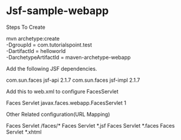 # Jsf-sample-webapp

Steps To Create

mvn archetype:create  
-DgroupId = com.tutorialspoint.test  
-DartifactId = helloworld  
-DarchetypeArtifactId = maven-archetype-webapp



Add the following JSF dependencies.

<dependencies>
   <dependency>
      <groupId>com.sun.faces</groupId>
      <artifactId>jsf-api</artifactId>
      <version>2.1.7</version>
   </dependency>
    
   <dependency>
      <groupId>com.sun.faces</groupId>
      <artifactId>jsf-impl</artifactId>
      <version>2.1.7</version>
   </dependency>    
</dependencies> 


Add this to web.xml to configure FacesServlet

<servlet>
      <servlet-name>Faces Servlet</servlet-name>
      <servlet-class>javax.faces.webapp.FacesServlet</servlet-class>
      <load-on-startup>1</load-on-startup>
   </servlet>

Other Related configuration(URL Mapping)

<servlet-mapping>
      <servlet-name>Faces Servlet</servlet-name>
      <url-pattern>/faces/*</url-pattern>
   </servlet-mapping>
    
   <servlet-mapping>
      <servlet-name>Faces Servlet</servlet-name>
      <url-pattern>*.jsf</url-pattern>
   </servlet-mapping>
    
   <servlet-mapping>
      <servlet-name>Faces Servlet</servlet-name>
      <url-pattern>*.faces</url-pattern>
   </servlet-mapping>
    
   <servlet-mapping>
      <servlet-name>Faces Servlet</servlet-name>
      <url-pattern>*.xhtml</url-pattern>
   </servlet-mapping>
